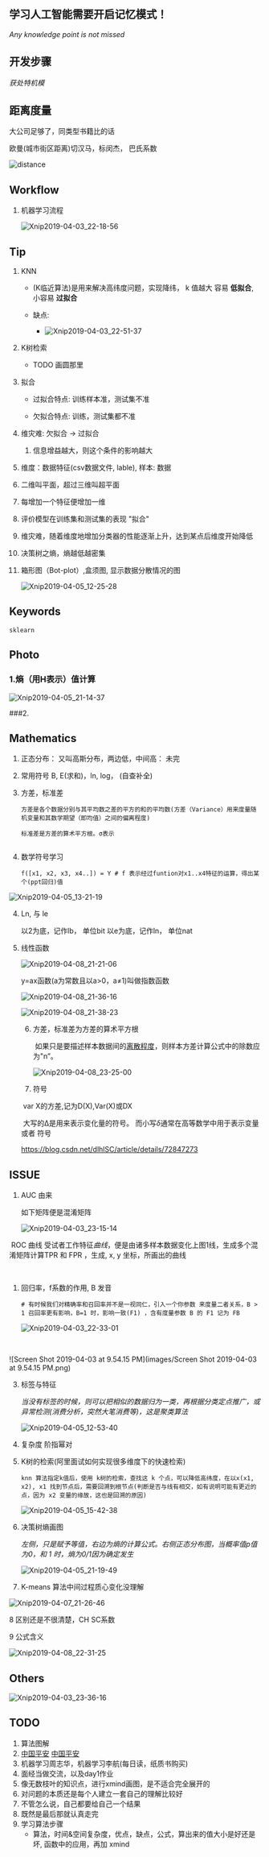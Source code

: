 ## 学习人工智能需要开启记忆模式！

*Any knowledge point is not missed*



## 开发步骤



*获处特机模*



## 距离度量

大公司足够了，同类型书籍比的话

欧曼(城市街区距离)切汉马，标闵杰， 巴氏系数



![distance](images/distance.png)



## Workflow



1. 机器学习流程

   ![Xnip2019-04-03_22-18-56](images/Xnip2019-04-03_22-18-56.png)



## Tip

1. KNN

   - (K临近算法)是用来解决高纬度问题，实现降纬， k 值越大 容易 **低拟合**, 小容易 **过拟合**

   - 缺点:

     - ![Xnip2019-04-03_22-51-37](images/Xnip2019-04-03_22-51-37.png)

2. K树检索

   - TODO 画圆那里

3. 拟合

   - 过拟合特点: 训练样本准，测试集不准

   - 欠拟合特点: 训练，测试集都不准

4. 维灾难: 欠拟合 -> 过拟合

   1. 信息增益越大，则这个条件的影响越大

5. 维度：数据特征(csv数据文件, lable), 样本: 数据

6. 二维叫平面，超过三维叫超平面

7. 每增加一个特征便增加一维

8. 评价模型在训练集和测试集的表现 "拟合"

9. 维灾难，随着维度地增加分类器的性能逐渐上升，达到某点后维度开始降低

10. 决策树之熵，熵越低越密集

11. 箱形图（Bot-plot）,盒须图, 显示数据分散情况的图

    ![Xnip2019-04-05_12-25-28](/Users/ly/Desktop/python_/ai_rem/images/Xnip2019-04-05_12-25-28.png)


## Keywords

```
sklearn  
```



## Photo



### 1.熵（用H表示）值计算

![Xnip2019-04-05_21-14-37](/Users/ly/Desktop/python_/ai_rem/images/Xnip2019-04-05_21-14-37.png)



###2. 



## Mathematics



1. 正态分布： 又叫高斯分布，两边低，中间高： 未完

2. 常用符号 B, E(求和)，ln, log， (自查补全)

3. 方差，标准差

   ```
   方差是各个数据分别与其平均数之差的平方的和的平均数(方差（Variance）用来度量随机变量和其数学期望（即均值）之间的偏离程度)
   
   标准差是方差的算术平方根。σ表示
   
   
   ```

4. 数学符号学习

   ```
   f([x1, x2, x3, x4..]) = Y # f 表示经过funtion对x1..x4特征的运算，得出某个(ppt回归)值	
   ```


![Xnip2019-04-05_13-21-19](/Users/ly/Desktop/python_/ai_rem/images/Xnip2019-04-05_13-21-19.png)

4. Ln, 与 le

   以2为底，记作lb， 单位bit
   以e为底，记作ln， 单位nat

5. 线性函数

   

   ![Xnip2019-04-08_21-21-06](/Users/ly/Desktop/python_/ai_rem/images/Xnip2019-04-08_21-21-06.png)

   y=ax函数(a为常数且以a>0，a≠1)叫做指数函数

   ![Xnip2019-04-08_21-36-16](/Users/ly/Desktop/python_/ai_rem/images/Xnip2019-04-08_21-36-16.png)

   ![Xnip2019-04-08_21-38-23](/Users/ly/Desktop/python_/ai_rem/images/Xnip2019-04-08_21-38-23.png)

   

   6. 方差，标准差为方差的算术平方根

      ​	如果只是要描述样本数据间的[离散程度](https://www.baidu.com/s?wd=%E7%A6%BB%E6%95%A3%E7%A8%8B%E5%BA%A6&tn=SE_PcZhidaonwhc_ngpagmjz&rsv_dl=gh_pc_zhidao)，则样本方差计算公式中的除数应为"n”。

      ![Xnip2019-04-08_23-25-00](/Users/ly/Desktop/python_/ai_rem/images/Xnip2019-04-08_23-25-00.png)

   

   7. 符号

   ​      var X的方差,记为D(X),Var(X)或DX 

   ​     大写的Δ是用来表示变化量的符号。 而小写*δ*通常在高等数学中用于表示变量或者   符号

   <https://blog.csdn.net/dlhlSC/article/details/72847273>

   

## ISSUE

1. AUC 由来

   如下矩阵便是混淆矩阵

   ![Xnip2019-04-03_23-15-14](images/Xnip2019-04-03_23-15-14.png)



​	ROC 曲线 受试者工作特征*曲线*，便是由诸多样本数据变化上图1线，生成多个混淆矩阵计算TPR 和 FPR ，生成, x, y 坐标，所画出的曲线

​	







1. 回归率，f系数的作用, B 发音

   ```
   # 有时候我们对精确率和召回率并不是一视同仁，引入一个你参数 来度量二者关系，B > 1 召回率更有影响，B=1 时，影响一致(F1) ，含有度量参数 B 的 F1 记为 FB
   ```

   ![Xnip2019-04-03_22-33-01](images/Xnip2019-04-03_22-33-01.png)

   ​		

![Screen Shot 2019-04-03 at 9.54.15 PM](images/Screen Shot 2019-04-03 at 9.54.15 PM.png)





3. 标签与特征

   *当没有标签的时候，则可以把相似的数据归为一类，再根据分类定点推广，或异常检测(消费分析，突然大笔消费等)，这是聚类算法*

   ![Xnip2019-04-05_12-53-40](/Users/ly/Desktop/python_/ai_rem/images/Xnip2019-04-05_12-53-40.png)





4. 复杂度 阶指幂对

5. K树的检索(阿里面试如何实现很多维度下的快速检索)

   ```
   knn 算法指定k值后，使用 k树的检索，查找这 k 个点，可以降低高纬度，在以x(x1, x2), x1 找到节点后，需要回溯到根节点(判断是否与线有相交，如有说明可能有更近的点，因为 x2 变量的缘故，这也是回溯的原因)
   ```



   ![Xnip2019-04-05_15-42-38](/Users/ly/Desktop/python_/ai_rem/images/Xnip2019-04-05_15-42-38.png)


6. 决策树熵画图

   *左侧，只是赋予等值，右边为熵的计算公式。右侧正态分布图，当概率值p值为0，和 1 时，熵为0/1因为确定发生*

   ![Xnip2019-04-05_21-19-49](/Users/ly/Desktop/python_/ai_rem/images/Xnip2019-04-05_21-19-49.png)



7. K-means 算法中间过程质心变化没理解

![Xnip2019-04-07_21-26-46](/Users/ly/Desktop/python_/ai_rem/images/Xnip2019-04-07_21-26-46.png)

8 区别还是不很清楚，CH SC系数



9 公式含义

![Xnip2019-04-08_22-31-25](/Users/ly/Desktop/python_/ai_rem/images/Xnip2019-04-08_22-31-25.png)



## Others

![Xnip2019-04-03_23-36-16](images/Xnip2019-04-03_23-36-16.png)







## TODO



1. 算法图解
2. [中国平安](https://www.zybuluo.com/rianusr/note/1315377)  [中国平安](https://www.jianshu.com/u/16236007e0b0?utm_campaign=hugo&utm_medium=reader_share&utm_content=user&utm_source=weixin-friends)
3. 机器学习周志华，机器学习李航(每日读，纸质书购买)
4. 面经当做交流，以及day1作业
5. 像无数枝叶的知识点，进行xmind画图，是不适合完全展开的
6. 对问题的本质还是每个人建立一套自己的理解比较好
7. 不管怎么说，自己都要给自己一个结果
8. 既然是最后那就认真走完
9. 学习算法步骤
   - 算法，时间&空间复杂度，优点，缺点，公式，算出来的值大小是好还是坏, 函数中的应用，再加 xmind